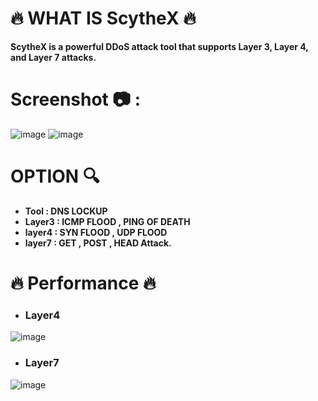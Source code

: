 # 🔥 WHAT IS ScytheX 🔥
**ScytheX is a powerful DDoS attack tool that supports Layer 3, Layer 4, and Layer 7 attacks.**

# Screenshot 📷 :
![image](https://github.com/user-attachments/assets/159c9bf6-dd1d-4e80-b3a1-8296a6f32dda)
![image](https://github.com/user-attachments/assets/dd62bba0-70e6-45ad-99af-ec8ae9347fce)


# OPTION 🔍
- **Tool   : DNS LOCKUP**
- **Layer3 : ICMP FLOOD , PING OF DEATH**
- **layer4 : SYN FLOOD , UDP FLOOD**
- **layer7 : GET , POST , HEAD Attack.**

# 🔥 Performance 🔥

- ### Layer4
![image](https://github.com/user-attachments/assets/1468e008-c734-4a53-a3d1-353bd6bea199)

- ### Layer7
![image](https://github.com/user-attachments/assets/d9e4458c-3b64-43cb-8ef6-4e5c42b842a7)





